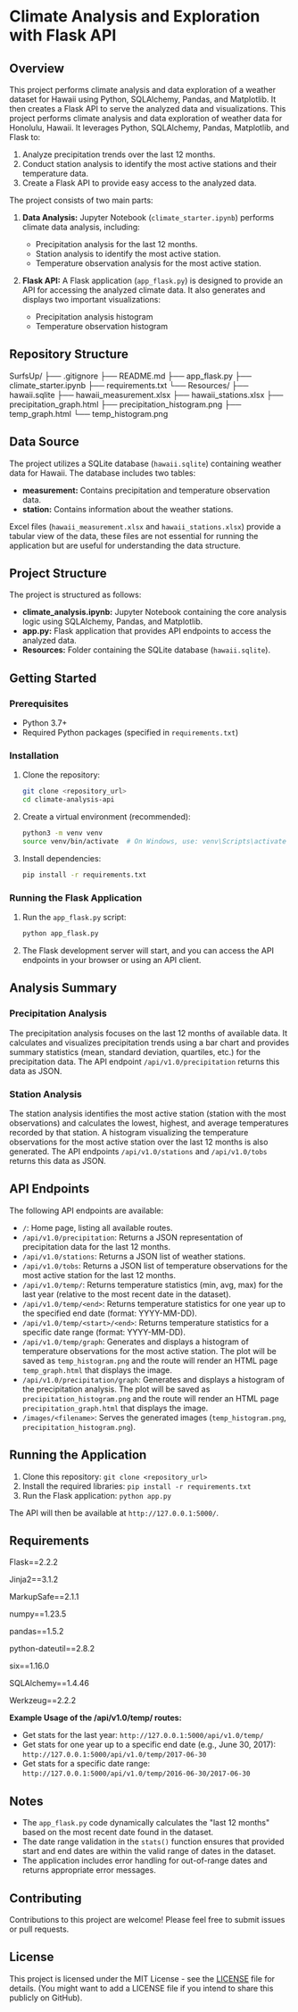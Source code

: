# Climate Analysis and Exploration with Flask API

## Overview

This project performs climate analysis and data exploration of a weather dataset for Hawaii using Python, SQLAlchemy, Pandas, and Matplotlib. It then creates a Flask API to serve the analyzed data and visualizations.  This project performs climate analysis and data exploration of weather data for Honolulu, Hawaii. It leverages Python, SQLAlchemy, Pandas, Matplotlib, and Flask to:

1. Analyze precipitation trends over the last 12 months.
2. Conduct station analysis to identify the most active stations and their temperature data.
3. Create a Flask API to provide easy access to the analyzed data.

The project consists of two main parts:

1. **Data Analysis:** Jupyter Notebook (`climate_starter.ipynb`) performs climate data analysis, including:
    *   Precipitation analysis for the last 12 months.
    *   Station analysis to identify the most active station.
    *   Temperature observation analysis for the most active station.

2. **Flask API:** A Flask application (`app_flask.py`) is designed to provide an API for accessing the analyzed climate data. It also generates and displays two important visualizations:
    *   Precipitation analysis histogram
    *   Temperature observation histogram

## Repository Structure
SurfsUp/
├── .gitignore
├── README.md
├── app_flask.py
├── climate_starter.ipynb
├── requirements.txt
└── Resources/
    ├── hawaii.sqlite
    ├── hawaii_measurement.xlsx
    ├── hawaii_stations.xlsx
    ├── precipitation_graph.html
    ├── precipitation_histogram.png
    ├── temp_graph.html
    └── temp_histogram.png

## Data Source

The project utilizes a SQLite database (`hawaii.sqlite`) containing weather data for Hawaii. The database includes two tables:

*   **measurement:** Contains precipitation and temperature observation data.
*   **station:** Contains information about the weather stations.

Excel files (`hawaii_measurement.xlsx` and `hawaii_stations.xlsx`) provide a tabular view of the data, these files are not essential for running the application but are useful for understanding the data structure.

## Project Structure

The project is structured as follows:

* **climate_analysis.ipynb:** Jupyter Notebook containing the core analysis logic using SQLAlchemy, Pandas, and Matplotlib.
* **app.py:** Flask application that provides API endpoints to access the analyzed data.
* **Resources:** Folder containing the SQLite database (`hawaii.sqlite`).

## Getting Started

### Prerequisites

*   Python 3.7+
*   Required Python packages (specified in `requirements.txt`)

### Installation

1. Clone the repository:

    ```bash
    git clone <repository_url>
    cd climate-analysis-api
    ```

2. Create a virtual environment (recommended):

    ```bash
    python3 -m venv venv
    source venv/bin/activate  # On Windows, use: venv\Scripts\activate
    ```

3. Install dependencies:

    ```bash
    pip install -r requirements.txt
    ```

### Running the Flask Application

1. Run the `app_flask.py` script:

    ```bash
    python app_flask.py
    ```

2. The Flask development server will start, and you can access the API endpoints in your browser or using an API client.

## Analysis Summary

### Precipitation Analysis

The precipitation analysis focuses on the last 12 months of available data. It calculates and visualizes precipitation trends using a bar chart and provides summary statistics (mean, standard deviation, quartiles, etc.) for the precipitation data.   The API endpoint `/api/v1.0/precipitation` returns this data as JSON.

### Station Analysis

The station analysis identifies the most active station (station with the most observations) and calculates the lowest, highest, and average temperatures recorded by that station. A histogram visualizing the temperature observations for the most active station over the last 12 months is also generated. The API endpoints `/api/v1.0/stations` and `/api/v1.0/tobs` returns this data as JSON.

## API Endpoints

The following API endpoints are available:

*   `/`: Home page, listing all available routes.
*   `/api/v1.0/precipitation`: Returns a JSON representation of precipitation data for the last 12 months.
*   `/api/v1.0/stations`: Returns a JSON list of weather stations.
*   `/api/v1.0/tobs`: Returns a JSON list of temperature observations for the most active station for the last 12 months.
*   `/api/v1.0/temp/`: Returns temperature statistics (min, avg, max) for the last year (relative to the most recent date in the dataset).
*   `/api/v1.0/temp/<end>`: Returns temperature statistics for one year up to the specified end date (format: YYYY-MM-DD).
*   `/api/v1.0/temp/<start>/<end>`: Returns temperature statistics for a specific date range (format: YYYY-MM-DD).
*   `/api/v1.0/temp/graph`: Generates and displays a histogram of temperature observations for the most active station. The plot will be saved as `temp_histogram.png` and the route will render an HTML page `temp_graph.html` that displays the image.
*   `/api/v1.0/precipitation/graph`: Generates and displays a histogram of the precipitation analysis. The plot will be saved as `precipitation_histogram.png` and the route will render an HTML page `precipitation_graph.html` that displays the image.
*   `/images/<filename>`: Serves the generated images (`temp_histogram.png`, `precipitation_histogram.png`).

## Running the Application

1.  Clone this repository: `git clone <repository_url>`
2.  Install the required libraries: `pip install -r requirements.txt`
3.  Run the Flask application: `python app.py`

The API will then be available at `http://127.0.0.1:5000/`.

## Requirements

Flask==2.2.2

Jinja2==3.1.2

MarkupSafe==2.1.1

numpy==1.23.5

pandas==1.5.2

python-dateutil==2.8.2

six==1.16.0

SQLAlchemy==1.4.46

Werkzeug==2.2.2

**Example Usage of the /api/v1.0/temp/ routes:**

*   Get stats for the last year: `http://127.0.0.1:5000/api/v1.0/temp/`
*   Get stats for one year up to a specific end date (e.g., June 30, 2017): `http://127.0.0.1:5000/api/v1.0/temp/2017-06-30`
*   Get stats for a specific date range: `http://127.0.0.1:5000/api/v1.0/temp/2016-06-30/2017-06-30`

## Notes
* The `app_flask.py` code dynamically calculates the "last 12 months" based on the most recent date found in the dataset.
* The date range validation in the `stats()` function ensures that provided start and end dates are within the valid range of dates in the dataset.
* The application includes error handling for out-of-range dates and returns appropriate error messages.

## Contributing

Contributions to this project are welcome! Please feel free to submit issues or pull requests.

## License

This project is licensed under the MIT License - see the [LICENSE](LICENSE) file for details. (You might want to add a LICENSE file if you intend to share this publicly on GitHub).
